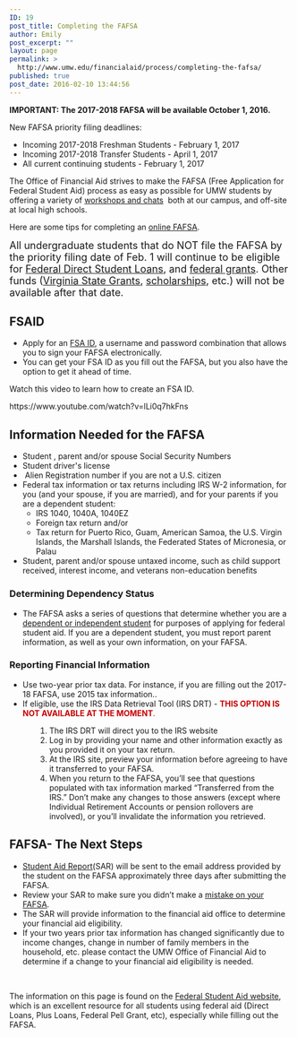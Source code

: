 ```yaml
---
ID: 19
post_title: Completing the FAFSA
author: Emily
post_excerpt: ""
layout: page
permalink: >
  http://www.umw.edu/financialaid/process/completing-the-fafsa/
published: true
post_date: 2016-02-10 13:44:56
---
```

<strong>IMPORTANT: The 2017-2018 FAFSA will be available October 1, 2016. </strong>

New FAFSA priority filing deadlines:
<ul>
 	<li>Incoming 2017-2018 Freshman Students - February 1, 2017</li>
 	<li>Incoming 2017-2018 Transfer Students - April 1, 2017</li>
 	<li>All current continuing students - February 1, 2017</li>
</ul>
The Office of Financial Aid strives to make the FAFSA (Free Application for Federal Student Aid) process as easy as possible for UMW students by offering a variety of <a href="http://www.umw.edu/financialaid/process/financial-aid-events/">workshops and chats</a>  both at our campus, and off-site at local high schools.

Here are some tips for completing an <a href="https://fafsa.ed.gov/">online FAFSA</a>.

<span style="font-size: large">All undergraduate students that do NOT file the FAFSA by the priority filing date of Feb. 1 will continue to be eligible for <a href="http://www.umw.edu/financialaid/types/loans/student-loans/">Federal Direct Student Loans</a>, and <a href="http://www.umw.edu/financialaid/types/federal-grants/">federal grants</a>. Other funds (<a href="http://www.umw.edu/financialaid/types/virginia-state-grants/">Virginia State Grants</a>, <a href="http://www.umw.edu/financialaid/types/scholarship-opportunities/">scholarships</a>, etc.) will not be available after that date.</span>
<h2>FSAID</h2>
<ul>
 	<li>Apply for an <a href="https://studentaid.ed.gov/sa/fafsa/filling-out/fsaid">FSA ID</a>, a username and password combination that allows you to sign your FAFSA electronically.</li>
 	<li>You can get your FSA ID as you fill out the FAFSA, but you also have the option to get it ahead of time.</li>
</ul>
<p style="text-align: justify">Watch this video to learn how to create an FSA ID.</p>
https://www.youtube.com/watch?v=lLi0q7hkFns
<h2>Information Needed for the FAFSA</h2>
<ul>
 	<li>Student , parent and/or spouse Social Security Numbers</li>
 	<li>Student driver's license</li>
 	<li> Alien Registration number if you are not a U.S. citizen</li>
 	<li>Federal tax information or tax returns including IRS W-2 information, for you (and your spouse, if you are married), and for your parents if you are a dependent student:
<ul>
 	<li>IRS 1040, 1040A, 1040EZ</li>
 	<li>Foreign tax return and/or</li>
 	<li>Tax return for Puerto Rico, Guam, American Samoa, the U.S. Virgin Islands, the Marshall Islands, the Federated States of Micronesia, or Palau</li>
</ul>
</li>
 	<li>Student, parent and/or spouse untaxed income, such as child support received, interest income, and veterans non-education benefits</li>
</ul>
<h3>Determining Dependency Status</h3>
<ul>
 	<li>The FAFSA asks a series of questions that determine whether you are a <a href="https://studentaid.ed.gov/sa/fafsa/filling-out/dependency">dependent or independent student</a> for purposes of applying for federal student aid. If you are a dependent student, you must report parent information, as well as your own information, on your FAFSA.</li>
</ul>
<h3>Reporting Financial Information</h3>
<ul>
 	<li>Use two-year prior tax data. For instance, if you are filling out the 2017-18 FAFSA, use 2015 tax information..</li>
 	<li>If eligible, use the IRS Data Retrieval Tool (IRS DRT) - <span style="color: #c70000"><strong>THIS OPTION IS NOT AVAILABLE AT THE MOMENT</strong>.</span></li>
</ul>
<ol>
 	<li style="list-style-type: none">
<ol>
 	<li style="list-style-type: none">
<ol>
 	<li>The IRS DRT will direct you to the IRS website</li>
 	<li>Log in by providing your name and other information exactly as you provided it on your tax return.</li>
 	<li>At the IRS site, preview your information before agreeing to have it transferred to your FAFSA.</li>
 	<li>When you return to the FAFSA, you’ll see that questions populated with tax information marked “Transferred from the IRS.” Don’t make any changes to those answers (except where Individual Retirement Accounts or pension rollovers are involved), or you’ll invalidate the information you retrieved.</li>
</ol>
</li>
</ol>
</li>
</ol>
<h2>FAFSA- The Next Steps</h2>
<ul>
 	<li><a href="https://studentaid.ed.gov/sa/fafsa/next-steps/student-aid-report">Student Aid Report</a>(SAR) will be sent to the email address provided by the student on the FAFSA approximately three days after submitting the FAFSA.</li>
 	<li>Review your SAR to make sure you didn’t make a <a href="https://studentaid.ed.gov/sa/fafsa/next-steps#correct-mistakes">mistake on your FAFSA</a>.</li>
 	<li>The SAR will provide information to the financial aid office to determine your financial aid eligibility.</li>
 	<li>If your two years prior tax information has changed significantly due to income changes, change in number of family members in the household, etc. please contact the UMW Office of Financial Aid to determine if a change to your financial aid eligibility is needed.</li>
</ul>
&nbsp;

The information on this page is found on the <a href="https://studentaid.ed.gov/sa/fafsa/filling-out">Federal Student Aid website</a>, which is an excellent resource for all students using federal aid (Direct Loans, Plus Loans, Federal Pell Grant, etc), especially while filling out the FAFSA.